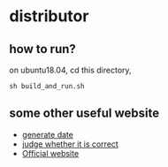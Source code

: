 # distributor


## how to run?
on ubuntu18.04, cd this directory,


```
sh build_and_run.sh 
```

## some other useful website
- [generate date](https://github.com/diphosphane/CodeCraft2022-PressureGenerator)
- [judge whether it is correct](https://github.com/diphosphane/CodeCraft2022-benchmark)
- [Official website](https://competition.huaweicloud.com/codecraft2022)
